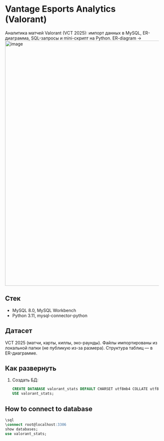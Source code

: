 # Vantage Esports Analytics (Valorant)

Аналитика матчей Valorant (VCT 2025): импорт данных в MySQL, ER-диаграмма, SQL-запросы и mini-скрипт на Python.
ER-diagram -> <img width="1280" height="803" alt="image" src="https://github.com/user-attachments/assets/7cb6a174-eba9-4a68-bf7a-039ceaf5bdb9" />



## Стек
- MySQL 8.0, MySQL Workbench
- Python 3.11, mysql-connector-python

## Датасет
VCT 2025 (матчи, карты, киллы, эко-раунды). Файлы импортированы из локальной папки (не публикую из-за размера). Структура таблиц — в ER-диаграмме.

## Как развернуть
1. Создать БД:
   ```sql
   CREATE DATABASE valorant_stats DEFAULT CHARSET utf8mb4 COLLATE utf8mb4_unicode_ci;
   USE valorant_stats;
   ```
 ## How to connect to database
 ```sql
\sql
\connect root@localhost:3306
show databases;
use valorant_stats;
```

